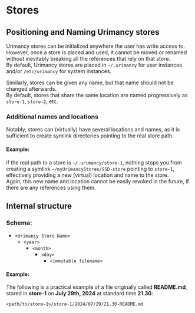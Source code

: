 # Stores

## Positioning and Naming Urimancy stores

Urimancy stores can be initialized anywhere the user has write access to. However, once a store is placed and used, it cannot be moved or renamed without inevitably breaking all the references that rely on that store.  
By default, Urimancy stores are placed in `~/.urimancy` for user instances and/or `/etc/urimancy` for system instances.

Similarly, stores can be given any name, but that name should not be changed afterwards.  
By default, stores that share the same location are named progressively as `store-1`, `store-2`, etc. 

### Additional names and locations

Notably, stores can (virtually) have several locations and names, as it is sufficient to create symlink directories pointing to the real store path.

#### Example:  
if the real path to a store is `~/.urimancy/store-1`, nothing stops you from creating a symlink `~/myUrimancyStores/SSD-store` pointing to `store-1`, effectively providing a new (virtual) location and name to the store.  
Again, this new name and location cannot be easily revoked in the future, if there are any references using them.


## Internal structure

### Schema:

* `<Urimancy Store Name>`
    * `<year>`
        * `<month>`
            * `<day>`
                * `<immutable filename>`

#### Example:
The following is a practical example of a file originally called **README.md**, stored in **store-1** on **July 29th, 2024** at standard time **21.30**:

`<path/to/store-1>/store-1/2024/07/29/21.30-README.md`
